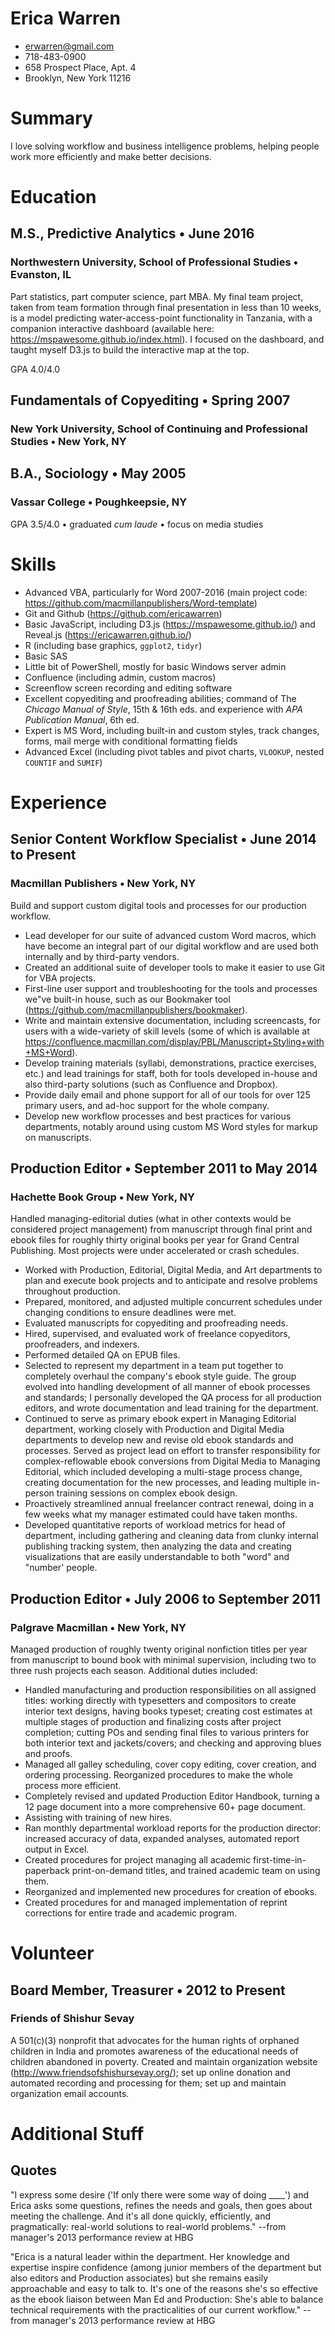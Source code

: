 # Erica Warren
* erwarren@gmail.com
* 718-483-0900
* 658 Prospect Place, Apt. 4
* Brooklyn, New York 11216

# Summary
I love solving workflow and business intelligence problems, helping people work more efficiently and make better decisions.

# Education
## M.S., Predictive Analytics • June 2016
### Northwestern University, School of Professional Studies • Evanston, IL
Part statistics, part computer science, part MBA. My final team project, taken from team formation through final presentation in less than 10 weeks, is a model predicting water-access-point functionality in Tanzania, with a companion interactive dashboard (available here: https://mspawesome.github.io/index.html). I focused on the dashboard, and taught myself D3.js to build the interactive map at the top.

GPA 4.0/4.0

## Fundamentals of Copyediting • Spring 2007
### New York University, School of Continuing and Professional Studies • New York, NY

## B.A., Sociology • May 2005
### Vassar College • Poughkeepsie, NY
GPA 3.5/4.0 • graduated _cum laude_ • focus on media studies

# Skills
* Advanced VBA, particularly for Word 2007-2016 (main project code: https://github.com/macmillanpublishers/Word-template)
* Git and Github (https://github.com/ericawarren)
* Basic JavaScript, including D3.js (https://mspawesome.github.io/) and Reveal.js (https://ericawarren.github.io/)
* R (including base graphics, `ggplot2`, `tidyr`)
* Basic SAS
* Little bit of PowerShell, mostly for basic Windows server admin
* Confluence (including admin, custom macros)
* Screenflow screen recording and editing software
* Excellent copyediting and proofreading abilities; command of The _Chicago Manual of Style_, 15th & 16th eds. and experience with _APA Publication Manual_, 6th ed.
* Expert is MS Word, including built-in and custom styles, track changes, forms, mail merge with conditional formatting fields
* Advanced Excel (including pivot tables and pivot charts, `VLOOKUP`, nested `COUNTIF` and `SUMIF`)

# Experience
## Senior Content Workflow Specialist • June 2014 to Present
### Macmillan Publishers • New York, NY
Build and support custom digital tools and processes for our production workflow.
* Lead developer for our suite of advanced custom Word macros, which have become an integral part of our digital workflow and are used both internally and by third-party vendors.
* Created an additional suite of developer tools to make it easier to use Git for VBA projects.
* First-line user support and troubleshooting for the tools and processes we"ve built-in house, such as our Bookmaker tool (https://github.com/macmillanpublishers/bookmaker).
* Write and maintain extensive documentation, including screencasts, for users with a wide-variety of skill levels (some of which is available at https://confluence.macmillan.com/display/PBL/Manuscript+Styling+with+MS+Word).
* Develop training materials (syllabi, demonstrations, practice exercises, etc.) and lead trainings for staff, both for tools developed in-house and also third-party solutions (such as Confluence and Dropbox).
* Provide daily email and phone support for all of our tools for over 125 primary users, and ad-hoc support for the whole company.
* Develop new workflow processes and best practices for various departments, notably around using custom MS Word styles for markup on manuscripts.

## Production Editor • September 2011 to May 2014
### Hachette Book Group • New York, NY
Handled managing-editorial duties (what in other contexts would be considered project management) from manuscript through final print and ebook files for roughly thirty original books per year for Grand Central Publishing. Most projects were under accelerated or crash schedules.
* Worked with Production, Editorial, Digital Media, and Art departments to plan and execute book projects and to anticipate and resolve problems throughout production.
* Prepared, monitored, and adjusted multiple concurrent schedules under changing conditions to ensure deadlines were met.
* Evaluated manuscripts for copyediting and proofreading needs.
* Hired, supervised, and evaluated work of freelance copyeditors, proofreaders, and indexers.
* Performed detailed QA on EPUB files.
* Selected to represent my department in a team put together to completely overhaul the company's ebook style guide. The group evolved into handling development of all manner of ebook processes and standards; I personally developed the QA process for all production editors, and wrote documentation and lead training for the department.
* Continued to serve as primary ebook expert in Managing Editorial department, working closely with Production and Digital Media departments to develop new and revise old ebook standards and processes. Served as project lead on effort to transfer responsibility for complex-reflowable ebook conversions from Digital Media to Managing Editorial, which included developing a multi-stage process change, creating documentation for the new processes, and leading multiple in-person training sessions on complex ebook design.
* Proactively streamlined annual freelancer contract renewal, doing in a few weeks what my manager estimated could have taken months.
* Developed quantitative reports of workload metrics for head of department, including gathering and cleaning data from clunky internal publishing tracking system, then analyzing the data and creating visualizations that are easily understandable to both "word" and "number' people.

## Production Editor • July 2006 to September 2011
### Palgrave Macmillan • New York, NY
Managed production of roughly twenty original nonfiction titles per year from manuscript to bound book with minimal supervision, including two to three rush projects each season. Additional duties included:
* Handled manufacturing and production responsibilities on all assigned titles: working directly with typesetters and compositors to create interior text designs, having books typeset; creating cost estimates at multiple stages of production and finalizing costs after project completion; cutting POs and sending final files to various printers for both interior text and jackets/covers; and checking and approving blues and proofs.
* Managed all galley scheduling, cover copy editing, cover creation, and ordering processing. Reorganized procedures to make the whole process more efficient.
* Completely revised and updated Production Editor Handbook, turning a 12 page document into a more comprehensive 60+ page document.
* Assisting with training of new hires.
* Ran monthly departmental workload reports for the production director: increased accuracy of data, expanded analyses, automated report output in Excel.
* Created procedures for project managing all academic first-time-in-paperback print-on-demand titles, and trained academic team on using them.
* Reorganized and implemented new procedures for creation of ebooks.
* Created procedures for and managed implementation of reprint corrections for entire trade and academic program.

# Volunteer
## Board Member, Treasurer • 2012 to Present
### Friends of Shishur Sevay
A 501(c)(3) nonprofit that advocates for the human rights of orphaned children in India and promotes awareness of the educational needs of children abandoned in poverty. Created and maintain organization website (http://www.friendsofshishursevay.org/); set up online donation and automated recording and processing for them; set up and maintain organization email accounts.

# Additional Stuff
## Quotes
"I express some desire ('If only there were some way of doing ____') and Erica asks some questions, refines the needs and goals, then goes about meeting the challenge. And it's all done quickly, efficiently, and pragmatically: real-world solutions to real-world problems."
--from manager's 2013 performance review at HBG

"Erica is a natural leader within the department. Her knowledge and expertise inspire confidence (among junior members of the department but also editors and Production associates) but she remains easily approachable and easy to talk to. It's one of the reasons she's so effective as the ebook liaison between Man Ed and Production: She's able to balance technical requirements with the practicalities of our current workflow."
--from manager's 2013 performance review at HBG
